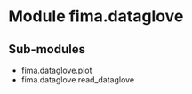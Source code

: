 Module fima.dataglove
=====================

Sub-modules
-----------
* fima.dataglove.plot
* fima.dataglove.read_dataglove